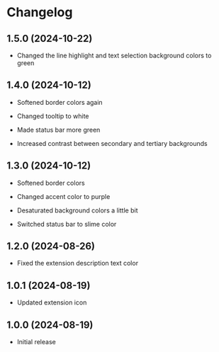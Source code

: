 # Changelog

## 1.5.0 (2024-10-22)

- Changed the line highlight and text selection background colors to green

## 1.4.0 (2024-10-12)

- Softened border colors again

- Changed tooltip to white

- Made status bar more green

- Increased contrast between secondary and tertiary backgrounds

## 1.3.0 (2024-10-12)

- Softened border colors

- Changed accent color to purple

- Desaturated background colors a little bit

- Switched status bar to slime color

## 1.2.0 (2024-08-26)

- Fixed the extension description text color

## 1.0.1 (2024-08-19)

- Updated extension icon

## 1.0.0 (2024-08-19)

- Initial release

